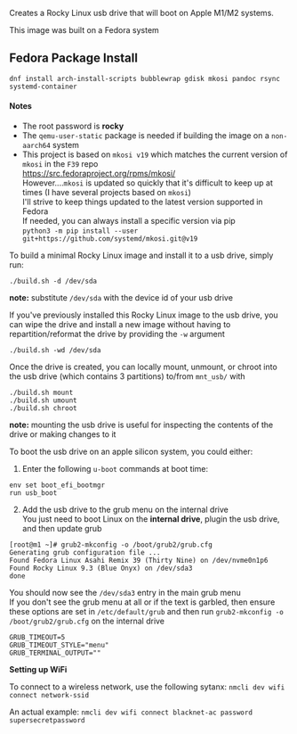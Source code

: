 Creates a Rocky Linux usb drive that will boot on Apple M1/M2 systems.

This image was built on a Fedora system   

## Fedora Package Install
```dnf install arch-install-scripts bubblewrap gdisk mkosi pandoc rsync systemd-container```

#### Notes

- The root password is **rocky**  
- The ```qemu-user-static``` package is needed if building the image on a ```non-aarch64``` system  
- This project is based on `mkosi v19` which matches the current version of `mkosi` in the `F39` repo  
  https://src.fedoraproject.org/rpms/mkosi/  
  However....`mkosi` is updated so quickly that it's difficult to keep up at times (I have several projects based on `mkosi`)  
  I'll strive to keep things updated to the latest version supported in Fedora  
  If needed, you can always install a specific version via pip  
  `python3 -m pip install --user git+https://github.com/systemd/mkosi.git@v19`

To build a minimal Rocky Linux image and install it to a usb drive, simply run:
```
./build.sh -d /dev/sda
```

**note:** substitute ```/dev/sda``` with the device id of your usb drive

If you've previously installed this Rocky Linux image to the usb drive, you can wipe the drive and install a new image without having to repartition/reformat the drive by providing the `-w` argument
```
./build.sh -wd /dev/sda
```

Once the drive is created, you can locally mount, unmount, or chroot into the usb drive (which contains 3 partitions) to/from ```mnt_usb/``` with
```
./build.sh mount
./build.sh umount
./build.sh chroot
```
**note:** mounting the usb drive is useful for inspecting the contents of the drive or making changes to it

To boot the usb drive on an apple silicon system, you could either:
1. Enter the following ```u-boot``` commands at boot time:
```
env set boot_efi_bootmgr
run usb_boot
```
2. Add the usb drive to the grub menu on the internal drive  
You just need to boot Linux on the **internal drive**, plugin the usb drive, and then update grub
```
[root@m1 ~]# grub2-mkconfig -o /boot/grub2/grub.cfg
Generating grub configuration file ...
Found Fedora Linux Asahi Remix 39 (Thirty Nine) on /dev/nvme0n1p6
Found Rocky Linux 9.3 (Blue Onyx) on /dev/sda3
done
```
You should now see the `/dev/sda3` entry in the main grub menu  
If you don't see the grub menu at all or if the text is garbled, then ensure these options are set in `/etc/default/grub`
and then run `grub2-mkconfig -o /boot/grub2/grub.cfg` on the internal drive
```
GRUB_TIMEOUT=5
GRUB_TIMEOUT_STYLE="menu"
GRUB_TERMINAL_OUTPUT=""
```

**Setting up WiFi**

To connect to a wireless network, use the following sytanx:
```nmcli dev wifi connect network-ssid```

An actual example:
```nmcli dev wifi connect blacknet-ac password supersecretpassword```
